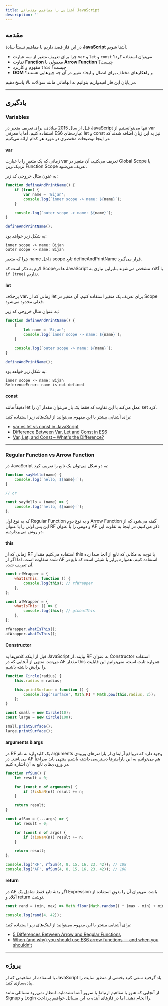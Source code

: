 ```yaml
---
title: آشنایی با مفاهیم مقدماتی JavaScript
description: ''
---
```


## مقدمه

در این فاز قصد داریم با مفاهیم نسبتاً سادۀ **JavaScript** آشنا شویم.

-   چرا برای تعریف متغیر از سه عبارت `var` و `let` و `const` می‌توان استفاده کرد؟
-   تفاوت **Function** معمولی با **Arrow Function** چیست؟
-   مفهوم و کاربرد `this` چیست؟
-   **DOM** و راهکارهای مختلف برای اتصال و ایجاد تغییر در آن چه چیزهایی هستند؟

در پایان این فاز امیدواریم بتوانیم به ابهاماتی مانند سوالات بالا پاسخ دهیم.

---

## یادگیری

### Variables

قبل از سال 2015 میلادی، برای تعریف متغیر در JavaScript تنها می‌توانستیم از var استفاده کنیم.
اما با معرفی ES6 عبارت‌های let و const نیز به این زبان اضافه شدند که در اینجا توضیحات مختصری در مورد هر کدام ارائه می‌کنیم.

#### var

زمانی که یک متغیر را با عبارت var تعریف می‌کنید،
آن متغیر در Global Scope یا نزدیک‌ترین Function Scope تعریف می‌شود.

به عنون مثال خروجی کد زیر:

```javascript
function defineAndPrintName() {
    if (true) {
        var name = 'Bijan';
        console.log(`inner scope -> name: ${name}`);
    }

    console.log(`outer scope -> name: ${name}`);
}

defineAndPrintName();
```

به شکل زیر خواهد بود:

```text
inner scope -> name: Bijan
outer scope -> name: Bijan
```

چرا که متغیر name داخل scope تابع defineAndPrintName قرار می‌گیرد.

لازم به ذکر است که Scopeها در JavaScript با آکلاد مشخص می‌شوند
بنابراین نیازی به `if (true)` نداریم.

#### let

برخلاف var، زمانی که از let برای تعریف یک متغیر استفاده کنیم،
آن متغیر در Scope فعلی محدود می‌شود.

به عنوان مثال خروجی کد زیر:

```javascript
function defineAndPrintName() {
    {
        let name = 'Bijan';
        console.log(`inner scope -> name: ${name}`);
    }

    console.log(`outer scope -> name: ${name}`);
}

defineAndPrintName();
```

به شکل زیر خواهد بود:

```text
inner scope -> name: Bijan
ReferenceError: name is not defined
```

#### const

دقیقاً مانند let عمل می‌کند با این تفاوت که فقط یک بار می‌توان مقدار آن را set کرد.

برای آشنایی بیشتر با این مفهوم می‌توانید از لینک‌های زیر استفاده کنید:

-   [var vs let vs const in JavaScript](https://ui.dev/var-let-const/)
-   [Difference Between Var, Let and Const in ES6](https://medium.com/infancyit/difference-between-var-let-and-const-in-es6-16a08d74b8b2)
-   [Var, Let, and Const – What's the Difference?](https://www.freecodecamp.org/news/var-let-and-const-whats-the-difference/)

---

### Regular Function vs Arrow Function

در JavaScript به دو شکل می‌توان یک تابع را تعریف کرد:

```javascript
function sayHello(name) {
    console.log(`hello, ${name}!`);
}

// or

const sayHello = (name) => {
    console.log(`hello, ${name}!`);
};
```

که به نوع اول Regular Function و به نوع دوم Arrow Function گفته می‌شود
که از این پس اولی را با عنوان RF و دومی را با عنوان AF ذکر می‌کنیم.
در اینجا به تفاوت این دو روش می‌پردازدیم.

#### this

زمانی که از RF استفاده می‌کنیم مقدار this با توجه به مکانی که تابع از آنجا صدا زده شده متفاوت است.
اما اگر از AF استفاده کنیم، همواره برابر با شیئی است که تابع در آن تعریف شده.

```javascript
const rfWrapper = {
    whatIsThis: function () {
        console.log(this); // rfWrapper
    },
};

const afWrapper = {
    whatIsThis: () => {
        console.log(this); // globalThis
    },
};

rfWrapper.whatIsThis();
afWrapper.whatIsThis();
```

#### Constructor

قبل از اینکه کلاس‌ها به JavaScript بیایند، از RF به عنوان Constructor استفاده می‌شد.
منتهی از آنجایی که در AF مقدار this همواره ثابت است، نمی‌توانیم این قابلیت را برایش داشته باشیم.

```javascript
function Circle(radius) {
    this.radius = radius;

    this.printSurface = function () {
        console.log('surface', Math.PI * Math.pow(this.radius, 2));
    };
}

const small = new Circle(10);
const large = new Circle(100);

small.printSurface();
large.printSurface();
```

#### arguments & args

در RF یک کلیدواژه به نام arguments وجود دارد که درواقع آرایه‌ای از پارامترهای ورودی می‌باشد.
در AF هم می‌توانیم به این پارامترها دسترسی داشته باشیم منتهی باید صراحتاً در ورودی‌های تابع به آن اشاره کنیم.

```javascript
function rfSum() {
    let result = 0;

    for (const n of arguments) {
        if (!isNaN(n)) result += n;
    }

    return result;
}

const afSum = (...args) => {
    let result = 0;

    for (const n of args) {
        if (!isNaN(n)) result += n;
    }

    return result;
};

console.log('RF', rfSum(4, 8, 15, 16, 23, 42)); // 108
console.log('AF', afSum(4, 8, 15, 16, 23, 42)); // 108
```

#### return

در AF اگر بدنۀ تابع فقط شامل یک Expression باشد، می‌توان آن را بدونِ استفاده از آکلاد و return نوشت.

```javascript
const rand = (min, max) => Math.floor(Math.random() * (max - min) + min);

console.log(rand(4, 42));
```

برای آشنایی بیشتر با این مفهوم می‌توانید از لینک‌های زیر استفاده کنید:

-   [5 Differences Between Arrow and Regular Functions](https://dmitripavlutin.com/differences-between-arrow-and-regular-functions/)
-   [When (and why) you should use ES6 arrow functions — and when you shouldn’t](https://www.freecodecamp.org/news/when-and-why-you-should-use-es6-arrow-functions-and-when-you-shouldnt-3d851d7f0b26/)

---

## پروژه

با استفاده از مفاهیمی که از JavaScript یاد گرفتید سعی کنید بخشی از منطق سایت را پیاده‌سازی کنید.

از آنجایی که هنوز با مفاهیم ارتباط با سرور آشنا نشده‌اید، انتظار نمی‌رود مسائلی مانند Signup و Login را انجام دهید.
اما در فازهای آینده به این مسائل خواهیم پرداخت.
